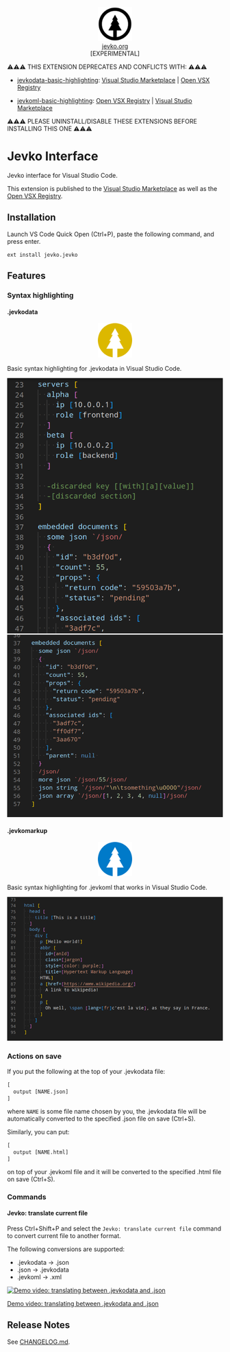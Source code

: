 <p align="center" style="text-align: center;">
<img src="jevko.png" width="80" height="80" /><br/>
<a href="https://jevko.org">jevko.org</a><br/>
<span>[EXPERIMENTAL]</span>
</p>

⚠️⚠️⚠️ THIS EXTENSION DEPRECATES AND CONFLICTS WITH: ⚠️⚠️⚠️

* [jevkodata-basic-highlighting](https://github.com/jevko/jevkodata-basic-highlighting-vscode): [Visual Studio Marketplace](https://marketplace.visualstudio.com/items?itemName=jevko.jevkodata-basic-highlighting) | [Open VSX Registry](https://open-vsx.org/extension/jevko/jevkodata-basic-highlighting)

* [jevkoml-basic-highlighting](https://github.com/jevko/jevkoml-basic-highlighting-vscode): [Open VSX Registry](https://open-vsx.org/extension/jevko/jevkoml-basic-highlighting) | [Visual Studio Marketplace](https://marketplace.visualstudio.com/items?itemName=jevko.jevkoml-basic-highlighting)

⚠️⚠️⚠️ PLEASE UNINSTALL/DISABLE THESE EXTENSIONS BEFORE INSTALLING THIS ONE ⚠️⚠️⚠️

# Jevko Interface

Jevko interface for Visual Studio Code.

This extension is published to the [Visual Studio Marketplace](https://marketplace.visualstudio.com/items?itemName=jevko.jevko) as well as the [Open VSX Registry](https://open-vsx.org/extension/jevko/jevko).

## Installation

Launch VS Code Quick Open (Ctrl+P), paste the following command, and press enter.

```
ext install jevko.jevko
```

## Features

### Syntax highlighting

#### .jevkodata

<p align="center" style="text-align: center;">
<img src="jevkodata.png" width="80" height="80" />
</p>

Basic syntax highlighting for .jevkodata in Visual Studio Code.

<!-- todo: better screenshots/gifs -->

![jevkodata screenshot 2](jd-screenshot2.png)
![jevkodata screenshot 3](jd-screenshot3.png)

#### .jevkomarkup

<p align="center" style="text-align: center;">
<img src="jevkoml.png" width="80" height="80" />
</p>

Basic syntax highlighting for .jevkoml that works in Visual Studio Code.

![jevkomarkup screenshot](jm-screenshot.png)

### Actions on save

If you put the following at the top of your .jevkodata file:

```
[
  output [NAME.json]
]
```

where `NAME` is some file name chosen by you, the .jevkodata file will be automatically converted to the specified .json file on save (Ctrl+S).

Similarly, you can put:

```
[
  output [NAME.html]
]
```

on top of your .jevkoml file and it will be converted to the specified .html file on save (Ctrl+S).

<!-- todo: pictures/videos -->

### Commands

#### Jevko: translate current file

Press Ctrl+Shift+P and select the `Jevko: translate current file` command to convert current file to another format.

The following conversions are supported:

* .jevkodata -> .json
* .json -> .jevkodata
* .jevkoml -> .xml

[![Demo video: translating between .jevkodata and .json](https://img.youtube.com/vi/ElY8SABBQWM/maxresdefault.jpg)](https://youtu.be/ElY8SABBQWM)

[Demo video: translating between .jevkodata and .json](https://img.youtube.com/vi/ElY8SABBQWM/maxresdefault.jpg)

<!-- todo: more accurate description -->

<!-- #### .jd -> .json -->
<!-- #### .jevkodata -> .json

With this extension, when you save a .jd file, it is automatically converted to and saved as a corresponding JSON file. -->

<!-- #### .jm -> .xml or .html -->
<!-- #### .jevkoml -> .xml or .html

With this extension, when you save a .jm file, it is automatically converted to and saved as a corresponding XML/HTML file. -->

<!-- todo: implement -->
<!-- ### Conversion commands

You can convert a JSON file to .jd with the `Jevko: save JSON as JD` command. -->

## Release Notes

See [CHANGELOG.md](CHANGELOG.md).

